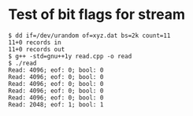 Test of bit flags for stream
============================

	$ dd if=/dev/urandom of=xyz.dat bs=2k count=11
	11+0 records in
	11+0 records out
	$ g++ -std=gnu++1y read.cpp -o read
	$ ./read
	Read: 4096; eof: 0; bool: 0
	Read: 4096; eof: 0; bool: 0
	Read: 4096; eof: 0; bool: 0
	Read: 4096; eof: 0; bool: 0
	Read: 4096; eof: 0; bool: 0
	Read: 2048; eof: 1; bool: 1